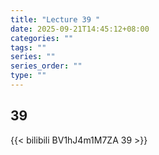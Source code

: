 ```yaml
---
title: "Lecture 39 "
date: 2025-09-21T14:45:12+08:00
categories: ""
tags: ""
series: ""
series_order: ""
type: ""
---
```


## 39

{{< bilibili BV1hJ4m1M7ZA 39 >}}


